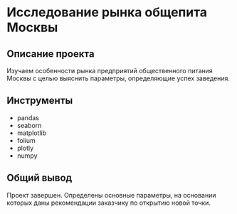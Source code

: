 # Исследование рынка общепита Москвы  

## Описание проекта
Изучаем особенности рынка предприятий общественного питания Москвы с целью выяснить параметры, определяющие успех заведения.

## Инструменты
- pandas
- seaborn
- matplotlib
- folium
- plotly
- numpy

## Общий вывод
Проект завершен. Определены основные параметры, на основании которых даны рекомендации заказчику по открытию новой точки.
